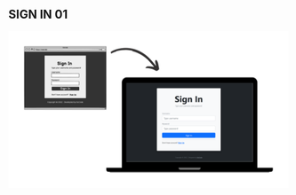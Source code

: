 ## SIGN IN 01

![Screenshot](https://github.com/janzenfaidiban/sign-in-bootstrap5/blob/sign-in-01/final-sign-in-1.png?raw=true)


